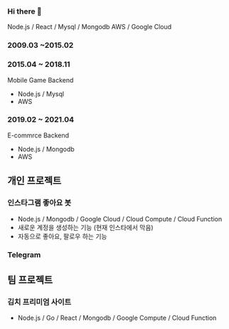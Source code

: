 ### Hi there 👋
Node.js / React / 
Mysql / Mongodb
AWS / Google Cloud

### 2009.03 ~2015.02

### 2015.04 ~ 2018.11
Mobile Game Backend
- Node.js / Mysql
- AWS

### 2019.02 ~ 2021.04
E-commrce Backend
- Node.js / Mongodb
- AWS

## 개인 프로젝트
### 인스타그램 좋아요 봇
- Node.js / Mongodb / Google Cloud / Cloud Compute / Cloud Function
- 새로운 계정을 생성하는 기능 (현재 인스타에서 막음)
- 자동으로 좋아요, 팔로우 하는 기능

### Telegram 

## 팀 프로젝트
### 김치 프리미엄 사이트
- Node.js / Go / React / Mongodb / Google Compute / Cloud Function
